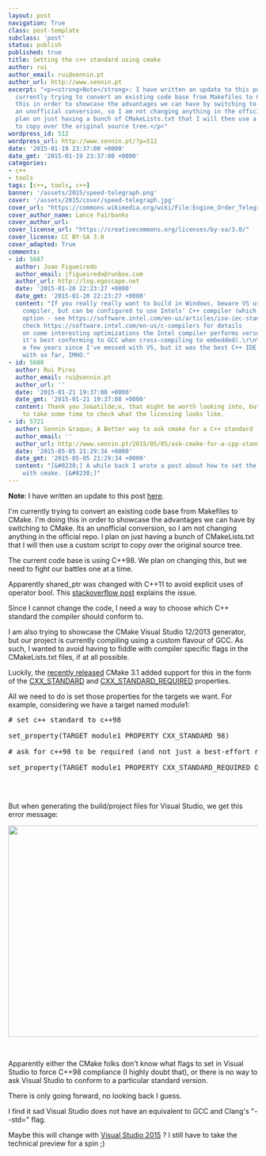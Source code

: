```yaml
---
layout: post
navigation: True
class: post-template
subclass: 'post'
status: publish
published: true
title: Setting the c++ standard using cmake
author: rui
author_email: rui@sennin.pt
author_url: http://www.sennin.pt
excerpt: "<p><strong>Note</strong>: I have written an update to this post <a href=\"http://www.sennin.pt/2015/05/05/ask-cmake-for-a-cpp-standard/\">here</a>.</p><p>I'm
  currently trying to convert an existing code base from Makefiles to CMake. I'm doing
  this in order to showcase the advantages we can have by switching to CMake. Its
  an unofficial conversion, so I am not changing anything in the official repo. I
  plan on just having a bunch of CMakeLists.txt that I will then use a custom script
  to copy over the original source tree.</p>"
wordpress_id: 512
wordpress_url: http://www.sennin.pt/?p=512
date: '2015-01-19 23:37:00 +0000'
date_gmt: '2015-01-19 23:37:00 +0000'
categories:
- c++
- tools
tags: [c++, tools, c++]
banner: '/assets/2015/speed-telegraph.png'
cover: '/assets/2015/cover/speed-telegraph.jpg'
cover_url: "https://commons.wikimedia.org/wiki/File:Engine_Order_Telegraph.jpg"
cover_author_name: Lance Fairbanks
cover_author_url:
cover_license_url: "https://creativecommons.org/licenses/by-sa/3.0/"
cover_license: CC BY-SA 3.0
cover_adapted: True
comments:
- id: 5687
  author: Joao Figueiredo
  author_email: jfigueiredo@runbox.com
  author_url: http://log.egoscape.net
  date: '2015-01-20 22:23:27 +0000'
  date_gmt: '2015-01-20 22:23:27 +0000'
  content: "If you really really want to build in Windows, beware VS uses the VC++
    compiler, but can be configured to use Intels' C++ compiler (which has the -std
    option - see https://software.intel.com/en-us/articles/iso-iec-standards-language-conformance-for-intel-c-compiler).\r\n\r\nAlso
    check https://software.intel.com/en-us/c-compilers for details
    on some interesting optimizations the Intel compiler performs versus GCC (though
    it's best conforming to GCC when cross-compiling to embedded).\r\n\r\nIt's been
    a few years since I've messed with VS, but it was the best C++ IDE I've worked
    with so far, IMHO."
- id: 5688
  author: Rui Pires
  author_email: rui@sennin.pt
  author_url: ''
  date: '2015-01-21 19:37:08 +0000'
  date_gmt: '2015-01-21 19:37:08 +0000'
  content: Thank you Jo&atilde;o, that might be worth looking into, but I'll have
    to take some time to check what the licensing looks like.
- id: 5721
  author: Sennin &raquo; A Better way to ask cmake for a C++ standard
  author_email: ''
  author_url: http://www.sennin.pt/2015/05/05/ask-cmake-for-a-cpp-standard/
  date: '2015-05-05 21:29:34 +0000'
  date_gmt: '2015-05-05 21:29:34 +0000'
  content: "[&#8230;] A while back I wrote a post about how to set the c++ standard
    with cmake. [&#8230;]"
---
```

<p><strong>Note</strong>: I have written an update to this post <a href="{{ site.baseurl }}/2015/05/05/ask-cmake-for-a-cpp-standard">here</a>.</p>
<p>I'm currently trying to convert an existing code base from Makefiles to CMake. I'm doing this in order to showcase the advantages we can have by switching to CMake. Its an unofficial conversion, so I am not changing anything in the official repo. I plan on just having a bunch of CMakeLists.txt that I will then use a custom script to copy over the original source tree.</p>
<p><a id="more"></a><a id="more-512"></a>The current code base is using C++98. We plan on changing this, but we need to fight our battles one at a time.</p>
<p>Apparently shared_ptr was changed with C++11 to avoid explicit uses of operator bool. This <a href="http://stackoverflow.com/questions/7580009/gcc-error-cannot-convert-const-shared-ptr-to-bool-in-return">stackoverflow post</a> explains the issue.</p>
<p>Since I cannot change the code, I need a way to choose which C++ standard the compiler should&nbsp;conform to.</p>
<p>I am also trying to showcase the CMake Visual Studio 12/2013 generator, but our project is currently compiling using a custom flavour of GCC. As such, I wanted to avoid having to fiddle with compiler specific flags in the CMakeLists.txt files, if at all possible.</p>
<p>Luckily, the <a href="http://www.kitware.com/blog/home/post/812">recently released</a> CMake 3.1 added support for this in the form of the&nbsp;<a href="http://www.cmake.org/cmake/help/v3.1/prop_tgt/CXX_STANDARD.html#cxx-standard">CXX_STANDARD</a> and <a href="http://www.cmake.org/cmake/help/v3.1/prop_tgt/CXX_STANDARD_REQUIRED.html#cxx-standard-required">CXX_STANDARD_REQUIRED</a> properties.</p>
<p>All we need to do is set those properties for the targets we want. For example, considering we have a target named module1:</p>
<pre># set c++ standard to c++98<br />
set_property(TARGET module1 PROPERTY CXX_STANDARD 98)<br />
# ask for c++98 to be required (and not just a best-effort request)<br />
set_property(TARGET module1 PROPERTY CXX_STANDARD_REQUIRED ON)<br />
</pre><br />
<p>But when generating the build/project files for Visual Studio, we get this error message:</p>
<p><img src="{{ site.baseurl }}/assets/2015/cmake_gui_1.png" width="600" height="426" /></p>
<p>&nbsp;</p>
<p>Apparently either the CMake folks don't know what flags to set in Visual Studio to force C++98 compliance (I highly doubt that), or there is no way to ask Visual Studio to conform to a particular standard version.</p>
<p>There is only going forward, no looking back I guess.</p>
<p>I find it sad Visual Studio does not have an equivalent to GCC and Clang's "--std=" flag.</p>
<p>Maybe this will change with <a href="http://www.visualstudio.com/pt-pt/news/vs2015-preview-vs">Visual Studio 2015</a> ? I still have to take the technical preview for a spin ;)</p>
